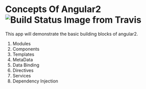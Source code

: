 # Concepts Of Angular2  ![Build Status Image from Travis](https://travis-ci.org/sairaghavak/concepts-of-angular2.svg?branch=master)

This app will demonstrate the basic building blocks of angular2.

1. Modules
2. Components
3. Templates
4. MetaData
5. Data Binding
6. Directives
7. Services
8. Dependency Injection




